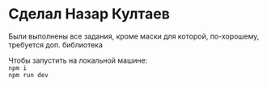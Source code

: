 <h1>Сделал Назар Култаев</h1>
<p>Были выполнены все задания, кроме маски для которой, по-хорошему, требуется доп. библиотека</p>
Чтобы запустить на локальной машине:
<br/>
<code>npm i</code>
<br/>
<code>npm run dev</code>
